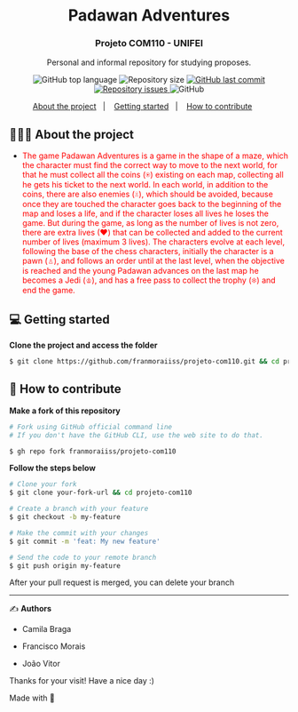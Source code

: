 <h1 align="center">
  Padawan Adventures
</h1>

<h3 align="center">
    Projeto COM110 - UNIFEI
</h3>

<p align="center">Personal and informal repository for studying proposes.</p>

<p align="center">
  <img alt="GitHub top language" src="https://img.shields.io/github/languages/top/franmoraiiss/projeto-com110">
  
  <img alt="Repository size" src="https://img.shields.io/github/repo-size/franmoraiiss/projeto-com110">
  
  <a href="https://github.com/franmoraiiss/projeto-com110/commits/master">
    <img alt="GitHub last commit" src="https://img.shields.io/github/last-commit/franmoraiiss/projeto-com110">
  </a>
  
  <a href="https://github.com/franmoraiiss/projeto-com110/issues">
    <img alt="Repository issues" src="https://img.shields.io/github/issues/franmoraiiss/projeto-com110">
  </a>
  
  <img alt="GitHub" src="https://img.shields.io/github/license/franmoraiiss/projeto-com110">
</p>

<p align="center">
  <a href="#-about-the-project">About the project</a>&nbsp;&nbsp;&nbsp;|&nbsp;&nbsp;&nbsp;
  <a href="#-getting-started">Getting started</a>&nbsp;&nbsp;&nbsp;|&nbsp;&nbsp;&nbsp;
  <a href="#-how-to-contribute">How to contribute</a>&nbsp;&nbsp;&nbsp;&nbsp;&nbsp;&nbsp;
</p>

## 👨🏻‍💻 About the project

- <p style="color: red;">The game Padawan Adventures is a game in the shape of a maze, which the character must find the correct way to move to the next world, for that he must collect all the coins (⍟) existing on each map, collecting all he gets his ticket to the next world. In each world, in addition to the coins, there are also enemies (☠), which should be avoided, because once they are touched the character goes back to the beginning of the map and loses a life, and if the character loses all lives he loses the game. But during the game, as long as the number of lives is not zero, there are extra lives (❤) that can be collected and added to the current number of lives (maximum 3 lives). The characters evolve at each level, following the base of the chess characters, initially the character is a pawn (♙), and follows an order until at the last level, when the objective is reached and the young Padawan advances on the last map he becomes a Jedi (♔), and has a free pass to collect the trophy (❄) and end the game.</p>

## 💻 Getting started

**Clone the project and access the folder**

```bash
$ git clone https://github.com/franmoraiiss/projeto-com110.git && cd projeto-com110
```

## 🤔 How to contribute

**Make a fork of this repository**

```bash
# Fork using GitHub official command line
# If you don't have the GitHub CLI, use the web site to do that.

$ gh repo fork franmoraiiss/projeto-com110
```

**Follow the steps below**

```bash
# Clone your fork
$ git clone your-fork-url && cd projeto-com110

# Create a branch with your feature
$ git checkout -b my-feature

# Make the commit with your changes
$ git commit -m 'feat: My new feature'

# Send the code to your remote branch
$ git push origin my-feature
```

After your pull request is merged, you can delete your branch

---

✍️ **Authors**

- <p>Camila Braga</p>
- <p>Francisco Morais</p>
- <p>João Vitor</p>
Thanks for your visit! Have a nice day :)


Made with 💜

